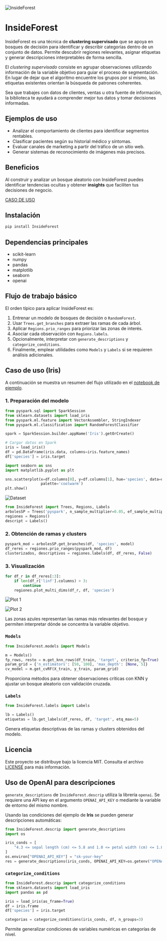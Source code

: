 ![InsideForest](./data/inside_f1_1.jpeg)

# InsideForest

InsideForest es una técnica de **clustering supervisado** que se apoya en bosques de decisión para identificar y describir categorías dentro de un conjunto de datos. Permite descubrir regiones relevantes, asignar etiquetas y generar descripciones interpretables de forma sencilla.

El *clustering supervisado* consiste en agrupar observaciones utilizando información de la variable objetivo para guiar el proceso de segmentación. En lugar de dejar que el algoritmo encuentre los grupos por sí mismo, las etiquetas existentes orientan la búsqueda de patrones coherentes.

Sea que trabajes con datos de clientes, ventas u otra fuente de información, la biblioteca te ayudará a comprender mejor tus datos y tomar decisiones informadas.

## Ejemplos de uso

- Analizar el comportamiento de clientes para identificar segmentos rentables.
- Clasificar pacientes según su historial médico y síntomas.
- Evaluar canales de marketing a partir del tráfico de un sitio web.
- Generar sistemas de reconocimiento de imágenes más precisos.

## Beneficios

Al construir y analizar un bosque aleatorio con InsideForest puedes identificar tendencias ocultas y obtener **insights** que faciliten tus decisiones de negocio.

[CASO DE USO](https://colab.research.google.com/drive/11VGeB0V6PLMlQ8Uhba91fJ4UN1Bfbs90?usp=sharing)

## Instalación

```bash
pip install InsideForest
```

## Dependencias principales
- scikit-learn
- numpy
- pandas
- matplotlib
- seaborn
- openai

## Flujo de trabajo básico
El orden típico para aplicar InsideForest es:
1. Entrenar un modelo de bosques de decisión o `RandomForest`.
2. Usar `Trees.get_branches` para extraer las ramas de cada árbol.
3. Aplicar `Regions.prio_ranges` para priorizar las zonas de interés.
4. Asociar cada observación con `Regions.labels`.
5. Opcionalmente, interpretar con `generate_descriptions` y `categorize_conditions`.
6. Finalmente, emplear utilidades como `Models` y `Labels` si se requieren análisis adicionales.
## Caso de uso (Iris)
A continuación se muestra un resumen del flujo utilizado en el [notebook de ejemplo](https://colab.research.google.com/drive/11VGeB0V6PLMlQ8Uhba91fJ4UN1Bfbs90?usp=sharing).

### 1. Preparación del modelo

```python
from pyspark.sql import SparkSession
from sklearn.datasets import load_iris
from pyspark.ml.feature import VectorAssembler, StringIndexer
from pyspark.ml.classification import RandomForestClassifier

spark = SparkSession.builder.appName('Iris').getOrCreate()

# Cargar datos en Spark
iris = load_iris()
df = pd.DataFrame(iris.data, columns=iris.feature_names)
df['species'] = iris.target
```

```python
import seaborn as sns
import matplotlib.pyplot as plt

sns.scatterplot(x=df.columns[0], y=df.columns[1], hue='species', data=df,
                palette='coolwarm')
plt.show()
```

![Dataset](./data/iris_ds.png)

```python
from InsideForest import Trees, Regions, Labels
arbolesSP = Trees('pyspark', n_sample_multiplier=0.05, ef_sample_multiplier=10)
regiones = Regions()
descript = Labels()
```

### 2. Obtención de ramas y clusters

```python
pyspark_mod = arbolesSP.get_branches(df, 'species', model)
df_reres = regiones.prio_ranges(pyspark_mod, df)
clusterizados, descriptivos = regiones.labels(df, df_reres, False)
```

### 3. Visualización

```python
for df_r in df_reres[:3]:
    if len(df_r['linf'].columns) > 3:
        continue
    regiones.plot_multi_dims(df_r, df, 'species')
```

![Plot 1](./data/plot_1.png)

![Plot 2](./data/plot_2.png)

Las zonas azules representan las ramas más relevantes del bosque y permiten interpretar dónde se concentra la variable objetivo.

### `Models`

```python
from InsideForest.models import Models

m = Models()
fp_rows, resto = m.get_knn_rows(df_train, 'target', criterio_fp=True)
param_grid = {'n_estimators': [50, 100], 'max_depth': [None, 5]}
cv_model = m.get_cvRF(X_train, y_train, param_grid)
```

Proporciona métodos para obtener observaciones críticas con KNN y ajustar un bosque aleatorio con validación cruzada.

### `Labels`

```python
from InsideForest.labels import Labels

lb = Labels()
etiquetas = lb.get_labels(df_reres, df, 'target', etq_max=5)
```

Genera etiquetas descriptivas de las ramas y clusters obtenidos del modelo.

## Licencia

Este proyecto se distribuye bajo la licencia MIT. Consulta el archivo [LICENSE](LICENSE) para más información.

## Uso de OpenAI para descripciones
`generate_descriptions` de `InsideForest.descrip` utiliza la librería `openai`. Se requiere una API key en el argumento `OPENAI_API_KEY` o mediante la variable de entorno del mismo nombre.

Usando las condiciones del ejemplo de **Iris** se pueden generar descripciones automáticas:

```python
from InsideForest.descrip import generate_descriptions
import os

iris_conds = [
    "4.3 <= sepal length (cm) <= 5.8 and 1.0 <= petal width (cm) <= 1.8"
]
os.environ["OPENAI_API_KEY"] = "sk-your-key"
res = generate_descriptions(iris_conds, OPENAI_API_KEY=os.getenv("OPENAI_API_KEY"))
```

### `categorize_conditions`

```python
from InsideForest.descrip import categorize_conditions
from sklearn.datasets import load_iris
import pandas as pd

iris = load_iris(as_frame=True)
df = iris.frame
df['species'] = iris.target

categorias = categorize_conditions(iris_conds, df, n_groups=3)
```

Permite generalizar condiciones de variables numéricas en categorías de nivel.
